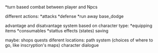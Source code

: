 *turn based combat between player and Npcs

different actions:
    *attacks
    *defense
    *run away
    base_dodge

advantage and disatvantage system based on character type:
*equipping items
*consumables
*stattus effects (states)
saving

maybe:
    shops
    quests
    diferent locations:
        path system (choices of where to go, like inscryption's maps)
    character dialogue